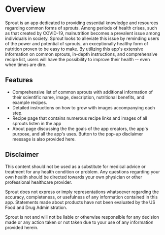 # Overview
Sprout is an app dedicated to providing essential knowledge and resources regarding common forms of sprouts. Among periods of health crises, such as that created by COVID-19, malnutrition becomes a prevalent issue among individuals in society. Sprout looks to alleviate this issue by reminding users of the power and potential of sprouts, an exceptionally healthy form of nutrition proven to be easy to make. By utilizing this app's extensive information on common sprouts, in-depth instructions, and comprehensive recipe list, users will have the possibility to improve their health -- even when times are dire.

## Features
- Comprehensive list of common sprouts with additional information of their scientific name, image, description, nutritional benefits, and example recipes. 
- Detailed instructions on how to grow with images accompanying each step. 
- Recipe page that contains numerous recipe links and images of all sprouts listen in the app
- About page discussing the the goals of the app creators, the app's purpose, and all the app's uses. Button to the pop-up disclaimer message is also provided here. 

## Disclaimer
This content should not be used as a substitute for medical advice or treatment for any health condition or problem. Any questions regarding your own health should be directed towards your own physician or other professional healthcare provider. 
 
Sprout does not express or imply representations whatsoever regarding the accuracy, completeness, or usefulness of any information contained in this app. Statements made about products have not been evaluated by the US Food and Drug Administration. 

Sprout is not and will not be liable or otherwise responsible for any decision made or any action taken or not taken due to your use of any information provided herein.
